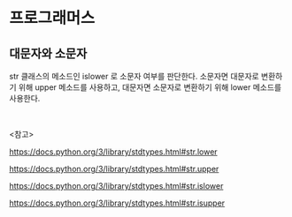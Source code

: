 # 프로그래머스

## 대문자와 소문자

str 클래스의 메소드인 islower 로 소문자 여부를 판단한다. 소문자면 대문자로 변환하기 위해 upper 메소드를 사용하고, 대문자면 소문자로 변환하기 위해 lower 메소드를 사용한다.

<br>

<참고>

https://docs.python.org/3/library/stdtypes.html#str.lower

https://docs.python.org/3/library/stdtypes.html#str.upper

https://docs.python.org/3/library/stdtypes.html#str.islower

https://docs.python.org/3/library/stdtypes.html#str.isupper

